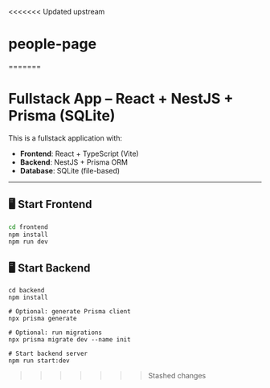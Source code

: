 <<<<<<< Updated upstream
# people-page
=======
# Fullstack App – React + NestJS + Prisma (SQLite)

This is a fullstack application with:

- **Frontend**: React + TypeScript (Vite)
- **Backend**: NestJS + Prisma ORM
- **Database**: SQLite (file-based)

---

## 🖥️ Start Frontend

```bash
cd frontend
npm install
npm run dev
```

## 🖥️ Start Backend

```
cd backend
npm install

# Optional: generate Prisma client
npx prisma generate

# Optional: run migrations
npx prisma migrate dev --name init

# Start backend server
npm run start:dev

```

>>>>>>> Stashed changes
